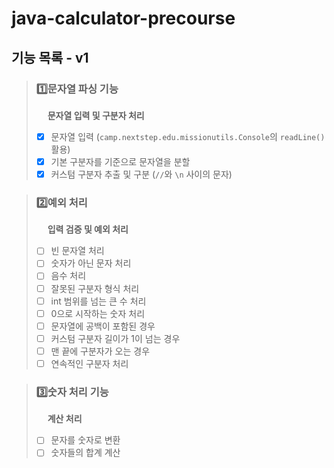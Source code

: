 # java-calculator-precourse

## 기능 목록 - v1

> ### 1️⃣문자열 파싱 기능
> &emsp; **문자열 입력 및 구분자 처리**
> - [x] 문자열 입력 (`camp.nextstep.edu.missionutils.Console`의 `readLine()` 활용)
> - [x] 기본 구분자를 기준으로 문자열을 분할
> - [x] 커스텀 구분자 추출 및 구분 (`//`와 `\n` 사이의 문자)

> ### 2️⃣예외 처리
> &emsp; **입력 검증 및 예외 처리**
> - [ ] 빈 문자열 처리
> - [ ] 숫자가 아닌 문자 처리
> - [ ] 음수 처리
> - [ ] 잘못된 구분자 형식 처리
> - [ ] int 범위를 넘는 큰 수 처리
> - [ ] 0으로 시작하는 숫자 처리
> - [ ] 문자열에 공백이 포함된 경우
> - [ ] 커스텀 구분자 길이가 1이 넘는 경우
> - [ ] 맨 끝에 구분자가 오는 경우
> - [ ] 연속적인 구분자 처리

> ### 3️⃣숫자 처리 기능
> &emsp; **계산 처리**
> - [ ] 문자를 숫자로 변환
> - [ ] 숫자들의 합계 계산
